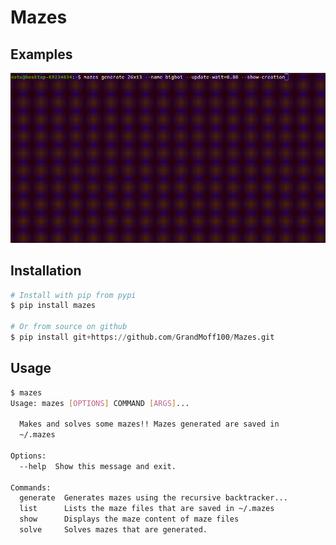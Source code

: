 # Mazes

## Examples
<img src="https://raw.githubusercontent.com/GrandMoff100/Mazes/master/images/mazesV2.gif">


## Installation
```py
# Install with pip from pypi
$ pip install mazes

# Or from source on github
$ pip install git+https://github.com/GrandMoff100/Mazes.git
```

## Usage

```bash
$ mazes
Usage: mazes [OPTIONS] COMMAND [ARGS]...

  Makes and solves some mazes!! Mazes generated are saved in
  ~/.mazes

Options:
  --help  Show this message and exit.

Commands:
  generate  Generates mazes using the recursive backtracker...
  list      Lists the maze files that are saved in ~/.mazes
  show      Displays the maze content of maze files
  solve     Solves mazes that are generated.
```